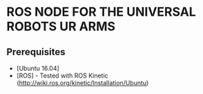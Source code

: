#  ROS NODE FOR THE UNIVERSAL ROBOTS UR ARMS

## Prerequisites
* [Ubuntu 16.04]
* [ROS] - Tested with ROS Kinetic (http://wiki.ros.org/kinetic/Installation/Ubuntu)


